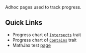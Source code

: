 Adhoc pages used to track progress.

## Quick Links

- Progress chart of [`Intersects`](intersects.html) trait
- Progress chart of [`Contains`](contains.html) trait
- MathJax test [page](mathjax-test.html)
